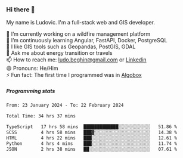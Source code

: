 ### Hi there 👋

My name is Ludovic. I'm a full-stack web and GIS developer.

 🔭 I’m currently working on a wildfire management platform<br/>
 🌱 I’m continuously learning Angular, FastAPI, Docker, PostgreSQL<br/>
 👯 I like GIS tools such as Geopandas, PostGIS, GDAL<br/>
 💬 Ask me about energy transition or travels<br/>
 📫 How to reach me: ludo.beghin@gmail.com or [Linkedin](https://www.linkedin.com/in/ludovic-beghin/)<br/>
 😄 Pronouns: He/Him<br/>
 ⚡ Fun fact: The first time I programmed was in [Algobox](https://fr.wikipedia.org/wiki/Algobox)<br/>

##### Programming stats
<!--START_SECTION:waka-->

```txt
From: 23 January 2024 - To: 22 February 2024

Total Time: 34 hrs 37 mins

TypeScript   17 hrs 58 mins  █████████████░░░░░░░░░░░░   51.86 %
SCSS         4 hrs 58 mins   ███▓░░░░░░░░░░░░░░░░░░░░░   14.38 %
HTML         4 hrs 22 mins   ███░░░░░░░░░░░░░░░░░░░░░░   12.61 %
Python       4 hrs 4 mins    ███░░░░░░░░░░░░░░░░░░░░░░   11.74 %
JSON         2 hrs 38 mins   ██░░░░░░░░░░░░░░░░░░░░░░░   07.61 %
```

<!--END_SECTION:waka-->

